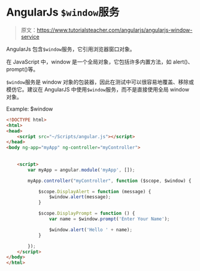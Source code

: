# AngularJs `$window`服务

> 原文：<https://www.tutorialsteacher.com/angularjs/angularjs-window-service>

AngularJs 包含`$window`服务，它引用浏览器窗口对象。

在 JavaScript 中，window 是一个全局对象，它包括许多内置方法，如 alert()、prompt()等。

`$window`服务是 window 对象的包装器，因此在测试中可以很容易地覆盖、移除或模仿它。建议在 AngularJS 中使用`$window`服务，而不是直接使用全局 window 对象。

Example: $window

```html
<!DOCTYPE html>
<html>
<head>
    <script src="~/Scripts/angular.js"></script>
</head>
<body ng-app="myApp" ng-controller="myController">
    
    
    <script>
        var myApp = angular.module('myApp', []);

        myApp.controller("myController", function ($scope, $window) {

            $scope.DisplayAlert = function (message) {
                $window.alert(message);
            }

            $scope.DisplayPrompt = function () {
                var name = $window.prompt('Enter Your Name');

                $window.alert('Hello ' + name);
            }

        });
    </script>
</body>
</html>
```